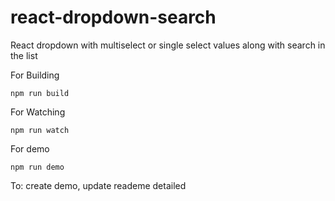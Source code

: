 # react-dropdown-search
React dropdown with multiselect or single select values along with search in the list  

For Building
```
npm run build
```
For Watching
```
npm run watch
```
For demo
```
npm run demo
```

To: create demo, update reademe detailed